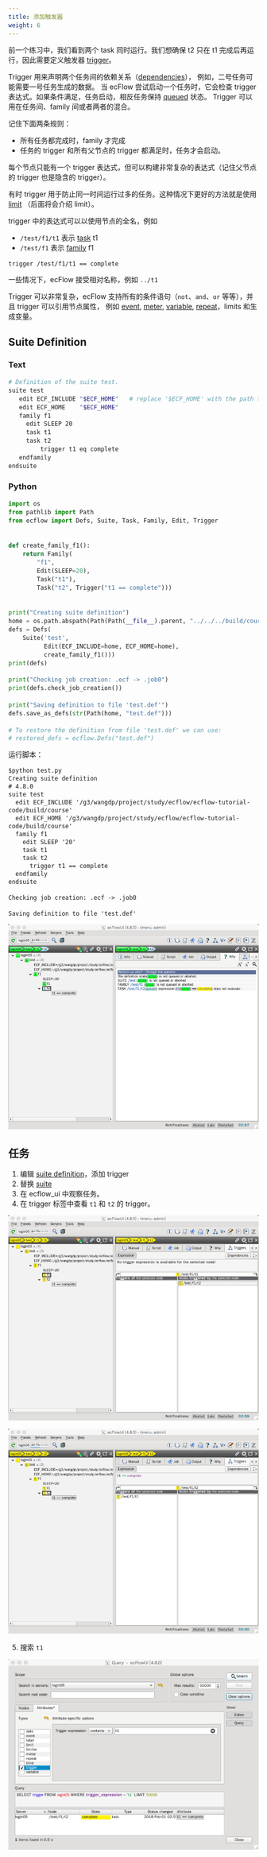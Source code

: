 ```yaml
---
title: 添加触发器
weight: 6
---
```


前一个练习中，我们看到两个 task 同时运行。我们想确保 t2 只在 t1 完成后再运行，因此需要定义触发器 [trigger](https://software.ecmwf.int/wiki/display/ECFLOW/Glossary#term-trigger)。

Trigger 用来声明两个任务间的依赖关系（[dependencies](https://software.ecmwf.int/wiki/display/ECFLOW/Glossary#term-dependencies)），
例如，二号任务可能需要一号任务生成的数据。
当 ecFlow 尝试启动一个任务时，它会检查 trigger 表达式。如果条件满足，任务启动，相反任务保持 [queued](https://software.ecmwf.int/wiki/display/ECFLOW/Glossary#term-queued) 状态。
Trigger 可以用在任务间、family 间或者两者的混合。

记住下面两条规则：

* 所有任务都完成时，family 才完成
* 任务的 trigger 和所有父节点的 trigger 都满足时，任务才会启动。

每个节点只能有一个 trigger 表达式，但可以构建非常复杂的表达式（记住父节点的 trigger 也是隐含的 trigger）。

有时 trigger 用于防止同一时间运行过多的任务。这种情况下更好的方法就是使用 [limit](https://software.ecmwf.int/wiki/display/ECFLOW/Glossary#term-limit) （后面将会介绍 limit）。

trigger 中的表达式可以以使用节点的全名，例如

* `/test/f1/t1` 表示 [task](https://software.ecmwf.int/wiki/display/ECFLOW/Glossary#term-task) t1
* `/test/f1` 表示 [family](https://software.ecmwf.int/wiki/display/ECFLOW/Glossary#term-family) f1

```bash
trigger /test/f1/t1 == complete
```

一些情况下，ecFlow 接受相对名称，例如 `../t1`

Trigger 可以非常复杂，ecFlow 支持所有的条件语句（`not`、`and`、`or` 等等），并且 trigger 可以引用节点属性，
例如 [event](https://software.ecmwf.int/wiki/display/ECFLOW/Glossary#term-event), 
[meter](https://software.ecmwf.int/wiki/display/ECFLOW/Glossary#term-meter), 
[variable](https://software.ecmwf.int/wiki/display/ECFLOW/Glossary#term-variable), 
[repeat](https://software.ecmwf.int/wiki/display/ECFLOW/Glossary#term-repeat)，limits 和生成变量。

## Suite Definition

### Text

```bash
# Definition of the suite test.
suite test
   edit ECF_INCLUDE "$ECF_HOME"   # replace '$ECF_HOME' with the path to your ECF_HOME directory
   edit ECF_HOME    "$ECF_HOME"
   family f1
     edit SLEEP 20
     task t1
     task t2
         trigger t1 eq complete
   endfamily
endsuite
```

### Python

```python
import os
from pathlib import Path
from ecflow import Defs, Suite, Task, Family, Edit, Trigger


def create_family_f1():
    return Family(
        "f1",
        Edit(SLEEP=20),
        Task("t1"),
        Task("t2", Trigger("t1 == complete")))


print("Creating suite definition")
home = os.path.abspath(Path(Path(__file__).parent, "../../../build/course"))
defs = Defs(
    Suite('test',
          Edit(ECF_INCLUDE=home, ECF_HOME=home),
          create_family_f1()))
print(defs)

print("Checking job creation: .ecf -> .job0")
print(defs.check_job_creation())

print("Saving definition to file 'test.def'")
defs.save_as_defs(str(Path(home, "test.def")))

# To restore the definition from file 'test.def' we can use:
# restored_defs = ecflow.Defs("test.def")
```

运行脚本：

```
$python test.py
Creating suite definition
# 4.8.0
suite test
  edit ECF_INCLUDE '/g3/wangdp/project/study/ecflow/ecflow-tutorial-code/build/course'
  edit ECF_HOME '/g3/wangdp/project/study/ecflow/ecflow-tutorial-code/build/course'
  family f1
    edit SLEEP '20'
    task t1
    task t2
      trigger t1 == complete
  endfamily
endsuite

Checking job creation: .ecf -> .job0

Saving definition to file 'test.def'
```

![](asset/add_trigger.png)

## 任务

1. 编辑 [suite definition](https://software.ecmwf.int/wiki/display/ECFLOW/Glossary#term-suite-definition)，添加 trigger
2. 替换 [suite](https://software.ecmwf.int/wiki/display/ECFLOW/Glossary#term-suite)
3. 在 ecflow_ui 中观察任务。
4. 在 trigger 标签中查看 `t1` 和 `t2` 的 trigger。

  ![](asset/add_trigger_t1.png)

  ![](asset/add_trigger_t2.png)

5. 搜索 `t1`

  ![](asset/add_trigger_search_t1.png)
